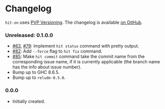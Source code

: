 # Changelog

`hit-on` uses [PVP Versioning][1].
The changelog is available [on GitHub][2].

### Unreleased: 0.1.0.0

* [#63](https://github.com/kowainik/hit-on/issues/63),
  [#79](https://github.com/kowainik/hit-on/issues/79):
  Implement `hit status` command with pretty output.
* [#82](https://github.com/kowainik/hit-on/issues/82):
  Add `--force` flag to `hit fix` command.
* [#85](https://github.com/kowainik/hit-on/issues/85):
  Make `hit commit` command take the commit name from the corresponding issue
  name, if it is currently applicable (the branch name has the info about issue
  number).
* Bump up to GHC 8.6.5.
* Bump up to `relude-0.5.0`.

### 0.0.0

* Initially created.

[1]: https://pvp.haskell.org
[2]: https://github.com/kowainik/hit-on/releases
